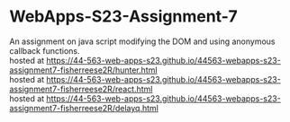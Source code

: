 # WebApps-S23-Assignment-7
An assignment on java script modifying the DOM and using anonymous callback functions. <br>
hosted at https://44-563-web-apps-s23.github.io/44563-webapps-s23-assignment7-fisherreese2R/hunter.html <br>
hosted at https://44-563-web-apps-s23.github.io/44563-webapps-s23-assignment7-fisherreese2R/react.html <br>
hosted at https://44-563-web-apps-s23.github.io/44563-webapps-s23-assignment7-fisherreese2R/delayq.html
